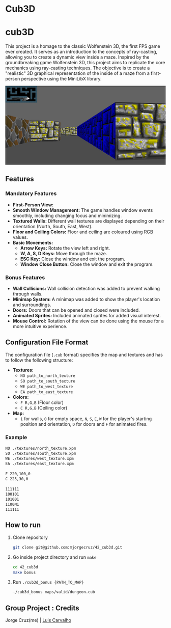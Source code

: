 # Cub3D

# cub3D

This project is a homage to the classic Wolfenstein 3D, the first FPS game ever created. It serves as an introduction to the concepts of ray-casting, allowing you to create a dynamic view inside a maze.
Inspired by the groundbreaking game Wolfenstein 3D, this project aims to replicate the core mechanics using ray-casting techniques. The objective is to create a "realistic" 3D graphical representation of the inside of a maze from a first-person perspective using the MiniLibX library.

<img src="https://github.com/mjorgecruz/42_cub3d/blob/main/Screenshot%20from%202024-09-24%2011-39-06.png"/>

## Features

### Mandatory Features

- **First-Person View:**
- **Smooth Window Management:** The game handles window events smoothly, including changing focus and minimizing.
- **Textured Walls:** Different wall textures are displayed depending on their orientation (North, South, East, West).
- **Floor and Ceiling Colors:** Floor and ceiling are coloured using RGB values.
- **Basic Movements:**
  - **Arrow Keys:** Rotate the view left and right.
  - **W, A, S, D Keys:** Move through the maze.
  - **ESC Key:** Close the window and exit the program.
  - **Window Close Button:** Close the window and exit the program.

### Bonus Features

- **Wall Collisions:** Wall collision detection was added to prevent walking through walls.
- **Minimap System:** A minimap was added to show the player's location and surroundings.
- **Doors:** Doors that can be opened and closed were included.
- **Animated Sprites:** Included animated sprites for added visual interest.
- **Mouse Control:** Rotation of the view can be done using the mouse for a more intuitive experience.

## Configuration File Format

The configuration file (`.cub` format) specifies the map and textures and has to follow the following structure:

- **Textures:**
  - `NO path_to_north_texture`
  - `SO path_to_south_texture`
  - `WE path_to_west_texture`
  - `EA path_to_east_texture`
- **Colors:**
  - `F R,G,B` (Floor color)
  - `C R,G,B` (Ceiling color)
- **Map:**
  - `1` for walls, `0` for empty space, `N`, `S`, `E`, `W` for the player's starting position and orientation, `D` for doors and `F` for animated fires.

### Example

```plaintext
NO ./textures/north_texture.xpm
SO ./textures/south_texture.xpm
WE ./textures/west_texture.xpm
EA ./textures/east_texture.xpm

F 220,100,0
C 225,30,0

111111
100101
101001
1100N1
111111
```

## How to run

1. Clone repository
    ```bash
    git clone git@github.com:mjorgecruz/42_cub3d.git
    ```

2. Go inside project directory and run `make`
    ```bash
    cd 42_cub3d
    make bonus
    ```
3. Run `./cub3d_bonus {PATH_TO_MAP}`
     ```bash
    ./cub3d_bonus maps/valid/dungeon.cub
    ```
## Group Project : Credits

Jorge Cruz(me) | [Luis Carvalho](https://github.com/luis-ffe)


